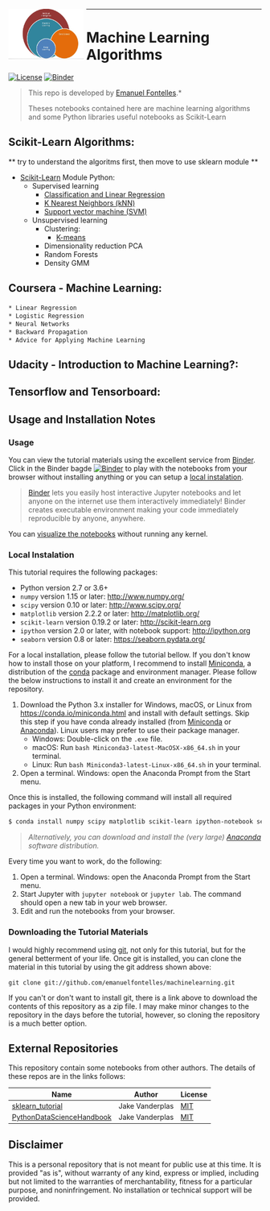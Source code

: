 <img src="./images/veen.jpeg"
     width="150" height="100"
     style="float: left; margin-right: 5px;" />
***

# Machine Learning Algorithms
[![License](https://img.shields.io/github/license/mashape/apistatus.svg)](https://opensource.org/licenses/MIT)
[![Binder](https://mybinder.org/badge.svg)](https://mybinder.org/v2/gh/EmanuelFontelles/machineLearning.git/master?urlpath=lab)

> This repo is developed by [Emanuel Fontelles](https://github.com/emanuelfontelles).*
> 
> Theses notebooks contained here are machine learning algorithms and some Python libraries useful notebooks as Scikit-Learn 
> 

## Scikit-Learn Algorithms:
** try to understand the algoritms first, then move to use sklearn module **
* [Scikit-Learn](http://scikit-learn.org) Module Python:
  * Supervised learning
    * [Classification and Linear Regression](/notebook/01-sklearn/02.1-Machine-Learning-Intro.ipynb)
    * [K Nearest Neighbors (kNN)](/notebook/01-sklearn/02.2-Basic-Principles.ipynb)
    * [Support vector machine (SVM)](/notebook/01-sklearn/02.2-Basic-Principles.ipynb)
  * Unsupervised learning
    * Clustering:
      * [K-means](/notebook/01-sklearn/02.2-Basic-Principles.ipynb)
    * Dimensionality reduction PCA
    * Random Forests
    * Density GMM
## Coursera - Machine Learning:
    * Linear Regression
    * Logistic Regression
    * Neural Networks
    * Backward Propagation
    * Advice for Applying Machine Learning   
## Udacity - Introduction to Machine Learning?:

## Tensorflow and Tensorboard:

## Usage and Installation Notes
### Usage
You can view the tutorial materials using the excellent service from [Binder]. Click in the Binder bagde [![Binder](https://mybinder.org/badge.svg)][binder_lab] to play with the notebooks from your
browser without installing anything or you can setup a [local instalation](#local-instalation).

> [Binder] lets you easily host interactive Jupyter notebooks and let anyone on the internet use them interactively immediately! Binder creates executable environment making your code immediately reproducible by anyone, anywhere.

You can [visualize the notebooks](http://nbviewer.jupyter.org/github/emanuelfontelles/machineLearning/blob/master/Index.ipynb) without running any kernel.

[](#local-instalation)
### Local Instalation
This tutorial requires the following packages:

- Python version 2.7 or 3.6+
- `numpy` version 1.15 or later: http://www.numpy.org/
- `scipy` version 0.10 or later: http://www.scipy.org/
- `matplotlib` version 2.2.2 or later: http://matplotlib.org/
- `scikit-learn` version 0.19.2 or later: http://scikit-learn.org
- `ipython` version 2.0 or later, with notebook support: http://ipython.org
- `seaborn` version 0.8 or later: https://seaborn.pydata.org/

For a local installation, please follow the tutorial bellow. If you don't know how to install those on your platform, I recommend to install [Miniconda], a distribution of the [conda] package and environment manager. Please follow the below instructions
to install it and create an environment for the repository.

1. Download the Python 3.x installer for Windows, macOS, or Linux from
   <https://conda.io/miniconda.html> and install with default settings. Skip
   this step if you have conda already installed (from [Miniconda] or
   [Anaconda]). Linux users may prefer to use their package manager.
   * Windows: Double-click on the `.exe` file.
   * macOS: Run `bash Miniconda3-latest-MacOSX-x86_64.sh` in your terminal.
   * Linux: Run `bash Miniconda3-latest-Linux-x86_64.sh` in your terminal.
2. Open a terminal. Windows: open the Anaconda Prompt from the Start menu.

Once this is installed, the following command will install all required packages in your Python environment:
```bash 
$ conda install numpy scipy matplotlib scikit-learn ipython-notebook seaborn
```

> *Alternatively, you can download and install the (very large) [Anaconda] software distribution.*

Every time you want to work, do the following:

1. Open a terminal. Windows: open the Anaconda Prompt from the Start menu.
1. Start Jupyter with `jupyter notebook` or `jupyter lab`. The command should
   open a new tab in your web browser.
1. Edit and run the notebooks from your browser.

### Downloading the Tutorial Materials
I would highly recommend using [git], not only for this tutorial, but for the
general betterment of your life.  Once git is installed, you can clone the
material in this tutorial by using the git address shown above:

    git clone git://github.com/emanuelfontelles/machinelearning.git

If you can't or don't want to install git, there is a link above to download
the contents of this repository as a zip file.  I may make minor changes to
the repository in the days before the tutorial, however, so cloning the
repository is a much better option.

## External Repositories

This repository contain some notebooks from other authors.  The details of these repos are in the links follows:

| Name  | Author |License |
|---|---|---|
| [sklearn_tutorial](https://github.com/jakevdp/sklearn_tutorial) | Jake Vanderplas  | [MIT](https://github.com/jakevdp/sklearn_tutorial/blob/master/LICENSE)|
| [PythonDataScienceHandbook](https://github.com/jakevdp/PythonDataScienceHandbook) | Jake Vanderplas  | [MIT](https://github.com/jakevdp/PythonDataScienceHandbook/blob/master/LICENSE-CODE)|

## Disclaimer
This is a personal repository that is not meant for public use at this time. It is provided "as is", without warranty of any kind, express or implied, including but not limited to the warranties of merchantability, fitness for a particular purpose, and noninfringement. No installation or technical support will be provided.

[git]: https://git-scm.com
[python]: https://www.python.org
[scipy]: https://www.scipy.org
[anaconda]: https://www.anaconda.com/download/
[miniconda]: http://conda.pydata.org/miniconda.html
[conda]: https://conda.io
[conda-forge]: https://conda-forge.org
[Binder]: https://mybinder.org/
[binder_lab]: https://mybinder.org/v2/gh/EmanuelFontelles/machineLearning.git/master?urlpath=lab/tree/Index.ipynb
